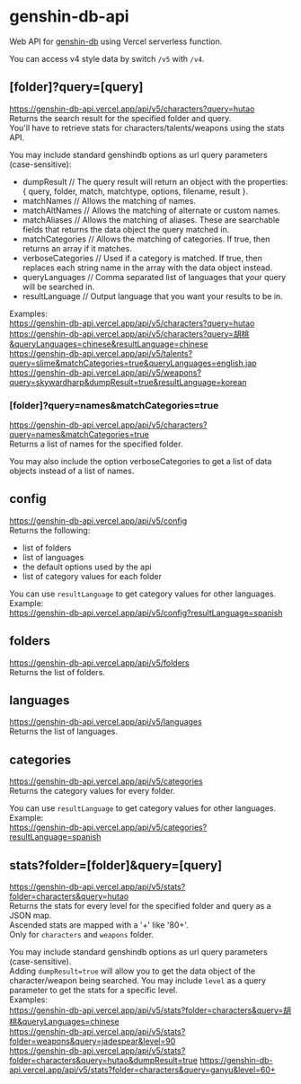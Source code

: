 # genshin-db-api
 
Web API for [genshin-db](https://www.npmjs.com/package/genshin-db) using Vercel serverless function.

You can access v4 style data by switch `/v5` with `/v4`.

## [folder]?query=[query]
https://genshin-db-api.vercel.app/api/v5/characters?query=hutao  
Returns the search result for the specified folder and query.  
You'll have to retrieve stats for characters/talents/weapons using the stats API.

You may include standard genshindb options as url query parameters (case-sensitive):
- dumpResult // The query result will return an object with the properties: { query, folder, match, matchtype, options, filename, result }.
- matchNames // Allows the matching of names.
- matchAltNames // Allows the matching of alternate or custom names.
- matchAliases // Allows the matching of aliases. These are searchable fields that returns the data object the query matched in.
- matchCategories // Allows the matching of categories. If true, then returns an array if it matches.
- verboseCategories // Used if a category is matched. If true, then replaces each string name in the array with the data object instead.
- queryLanguages // Comma separated list of languages that your query will be searched in.
- resultLanguage // Output language that you want your results to be in.

Examples:  
https://genshin-db-api.vercel.app/api/v5/characters?query=hutao  
https://genshin-db-api.vercel.app/api/v5/characters?query=胡桃&queryLanguages=chinese&resultLanguage=chinese  
https://genshin-db-api.vercel.app/api/v5/talents?query=slime&matchCategories=true&queryLanguages=english,jap  
https://genshin-db-api.vercel.app/api/v5/weapons?query=skywardharp&dumpResult=true&resultLanguage=korean

### [folder]?query=names&matchCategories=true
https://genshin-db-api.vercel.app/api/v5/characters?query=names&matchCategories=true  
Returns a list of names for the specified folder.

You may also include the option verboseCategories to get a list of data objects instead of a list of names.

## config
https://genshin-db-api.vercel.app/api/v5/config  
Returns the following:
- list of folders
- list of languages
- the default options used by the api
- list of category values for each folder

You can use `resultLanguage` to get category values for other languages.  
Example:  
https://genshin-db-api.vercel.app/api/v5/config?resultLanguage=spanish  

## folders
https://genshin-db-api.vercel.app/api/v5/folders  
Returns the list of folders.

## languages
https://genshin-db-api.vercel.app/api/v5/languages  
Returns the list of languages.

## categories
https://genshin-db-api.vercel.app/api/v5/categories  
Returns the category values for every folder.

You can use `resultLanguage` to get category values for other languages.  
Example:  
https://genshin-db-api.vercel.app/api/v5/categories?resultLanguage=spanish  

## stats?folder=[folder]&query=[query]
https://genshin-db-api.vercel.app/api/v5/stats?folder=characters&query=hutao  
Returns the stats for every level for the specified folder and query as a JSON map.  
Ascended stats are mapped with a '+' like '80+'.  
Only for `characters` and `weapons` folder.  

You may include standard genshindb options as url query parameters (case-sensitive).  
Adding `dumpResult=true` will allow you to get the data object of the character/weapon being searched.
You may include `level` as a query parameter to get the stats for a specific level.  
Examples:  
https://genshin-db-api.vercel.app/api/v5/stats?folder=characters&query=胡桃&queryLanguages=chinese  
https://genshin-db-api.vercel.app/api/v5/stats?folder=weapons&query=jadespear&level=90  
https://genshin-db-api.vercel.app/api/v5/stats?folder=characters&query=hutao&dumpResult=true
https://genshin-db-api.vercel.app/api/v5/stats?folder=characters&query=ganyu&level=60+  
